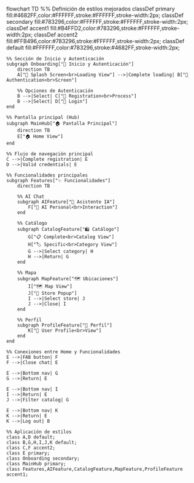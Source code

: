 flowchart TD
    %% Definición de estilos mejorados
    classDef primary fill:#4682FF,color:#FFFFFF,stroke:#FFFFFF,stroke-width:2px;
    classDef secondary fill:#783296,color:#FFFFFF,stroke:#FFFFFF,stroke-width:2px;
    classDef accent1 fill:#B4FFD2,color:#783296,stroke:#FFFFFF,stroke-width:2px;
    classDef accent2 fill:#FFB496,color:#783296,stroke:#FFFFFF,stroke-width:2px;
    classDef default fill:#FFFFFF,color:#783296,stroke:#4682FF,stroke-width:2px;
    
    %% Sección de Inicio y Autenticación
    subgraph Onboarding["🚀 Inicio y Autenticación"]
        direction TB
        A["📱 Splash Screen<br>Loading View"] -->|Complete loading| B["🔑 Authentication<br>Screen"]
        
        %% Opciones de Autenticación
        B -->|Select| C["📝 Registration<br>Process"]
        B -->|Select| D["👤 Login"]
    end
    
    %% Pantalla principal (Hub)
    subgraph MainHub["🏠 Pantalla Principal"]
        direction TB
        E["🏠 Home View"]
    end
    
    %% Flujo de navegación principal
    C -->|Complete registration| E
    D -->|Valid credentials| E
    
    %% Funcionalidades principales
    subgraph Features["✨ Funcionalidades"]
        direction TB
        
        %% AI Chat
        subgraph AIFeature["🤖 Asistente IA"]
            F["💬 AI Personal<br>Interaction"]
        end
        
        %% Catálogo
        subgraph CatalogFeature["🛍️ Catálogo"]
            G["📋 Complete<br>Catalog View"]
            H["🏷️ Specific<br>Category View"]
            G -->|Select category| H
            H -->|Return| G
        end
        
        %% Mapa
        subgraph MapFeature["🗺️ Ubicaciones"]
            I["🗺️ Map View"]
            J["🏪 Store Popup"]
            I -->|Select store| J
            J -->|Close| I
        end
        
        %% Perfil
        subgraph ProfileFeature["👤 Perfil"]
            K["👤 User Profile<br>View"]
        end
    end
    
    %% Conexiones entre Home y Funcionalidades
    E -->|FAB button| F
    F -->|Close chat| E
    
    E -->|Bottom nav| G
    G -->|Return| E
    
    E -->|Bottom nav| I
    I -->|Return| E
    J -->|Filter catalog| G
    
    E -->|Bottom nav| K
    K -->|Return| E
    K -->|Log out| B
    
    %% Aplicación de estilos
    class A,D default;
    class B,G,H,I,J,K default;
    class C,F accent2;
    class E primary;
    class Onboarding secondary;
    class MainHub primary;
    class Features,AIFeature,CatalogFeature,MapFeature,ProfileFeature accent1;
